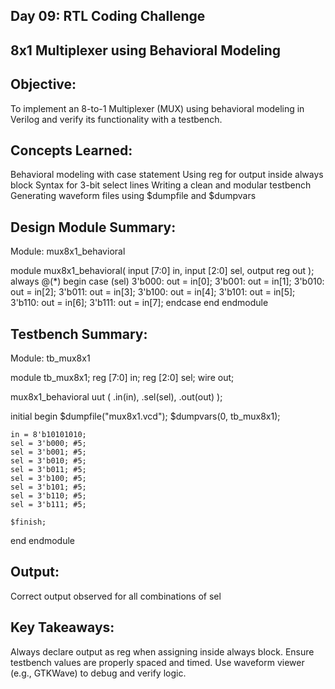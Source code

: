 ## Day 09: RTL Coding Challenge

## 8x1 Multiplexer using Behavioral Modeling

## Objective:
To implement an 8-to-1 Multiplexer (MUX) using behavioral modeling in Verilog and verify its functionality with a testbench.

## Concepts Learned:

Behavioral modeling with case statement
Using reg for output inside always block
Syntax for 3-bit select lines
Writing a clean and modular testbench
Generating waveform files using $dumpfile and $dumpvars


## Design Module Summary:

Module: mux8x1_behavioral

module mux8x1_behavioral(
  input  [7:0] in,
  input  [2:0] sel,
  output reg out
);
  always @(*) begin
    case (sel)
      3'b000: out = in[0];
      3'b001: out = in[1];
      3'b010: out = in[2];
      3'b011: out = in[3];
      3'b100: out = in[4];
      3'b101: out = in[5];
      3'b110: out = in[6];
      3'b111: out = in[7];
    endcase
  end
endmodule


## Testbench Summary:

Module: tb_mux8x1

module tb_mux8x1;
  reg  [7:0] in;
  reg  [2:0] sel;
  wire out;

  mux8x1_behavioral uut (
    .in(in),
    .sel(sel),
    .out(out)
  );

  initial begin
    $dumpfile("mux8x1.vcd");
    $dumpvars(0, tb_mux8x1);

    in = 8'b10101010;
    sel = 3'b000; #5;
    sel = 3'b001; #5;
    sel = 3'b010; #5;
    sel = 3'b011; #5;
    sel = 3'b100; #5;
    sel = 3'b101; #5;
    sel = 3'b110; #5;
    sel = 3'b111; #5;

    $finish;
  end
endmodule

## Output:

Correct output observed for all combinations of sel


## Key Takeaways:

Always declare output as reg when assigning inside always block.
Ensure testbench values are properly spaced and timed.
Use waveform viewer (e.g., GTKWave) to debug and verify logic.
